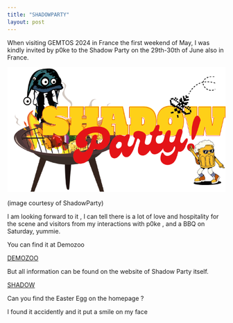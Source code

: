```yaml
---
title: "SHADOWPARTY"
layout: post
---
```


When visiting GEMTOS 2024 in France the first weekend of May, I was kindly invited by p0ke to
the Shadow Party on the 29th-30th of June also in France.

![SHADOWLOGO](/assets/images/logo9.PNG)

(image courtesy of ShadowParty)

<!--more-->

I am looking forward to it , I can tell there is a lot of love and hospitality for the scene
and visitors from my interactions with p0ke , and a BBQ on Saturday, yummie.

You can find it at Demozoo

[DEMOZOO](https://demozoo.org/parties/4946/)

But all information can be found on the website of Shadow Party itself.

[SHADOW](https://www.shadow-party.org/)

Can you find the Easter Egg on the homepage ?

I found it accidently and it put a smile on my face